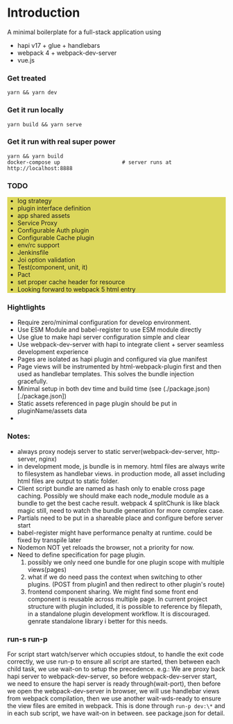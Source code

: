 # Introduction

A minimal boilerplate for a full-stack application using

* hapi v17 + glue + handlebars
* webpack 4 + webpack-dev-server
* vue\.js

### Get treated

```
yarn && yarn dev
```

### Get it run locally

```
yarn build && yarn serve
```

### Get it run with real super power

```
yarn && yarn build
docker-compose up                    # server runs at http://localhost:8888
```

### TODO

<ul style="background: #dcd75b">
  <li>log strategy</li>
  <li>plugin interface definition</li>
  <li>app shared assets</li>
  <li>Service Proxy</li>
  <li>Configurable Auth plugin</li>
  <li>Configurable Cache plugin</li>
  <li>env/rc support</li>
  <li>Jenkinsfile</li>
  <li>Joi option validation</li>
  <li>Test(component, unit, it)</li>
  <li>Pact</li>
  <li>set proper cache header for resource</li>
  <li>Looking forward to webpack 5 html entry</li>
</ul>

### Hightlights

* Require zero/minimal configuration for develop environment.
* Use ESM Module and babel-register to use ESM module directly
* Use glue to make hapi server configuration simple and clear
* Use webpack-dev-server with hapi to integrate client + server seamless development experience
* Pages are isolated as hapi plugin and configured via glue manifest
* Page views will be instrumented by html-webpack-plugin first and then used as handlebar templates. This solves the bundle injection gracefully.
* Minimal setup in both dev time and build time (see (./package.json)[./package.json])
* Static assets referenced in page plugin should be put in pluginName/assets data
*

### Notes:

* always proxy nodejs server to static server(webpack-dev-server, http-server, nginx)
* in development mode, js bundle is in memory. html files are always write to filesystem as handlebar views. in production mode, all asset including html files are output to static folder.
* Client script bundle are named as hash only to enable cross page caching. Possibly we should make each node_module module as a bundle to get the best cache result. webpack 4 splitChunk is like black magic still, need to watch the bundle generation for more complex case.
* Partials need to be put in a shareable place and configure before server start
* babel-register might have performance penalty at runtime. could be fixed by transpile later
* Nodemon NOT yet reloads the browser, not a priority for now.
* Need to define specification for page plugin.
  1.  possibly we only need one bundle for one plugin scope with multiple views(pages)
  1.  what if we do need pass the context when switching to other plugins. (POST from plugin1 and then redirect to other plugin's route)
  1.  frontend component sharing. We might find some front end component is reusable across multiple page. In current project structure with plugin included, it is possible to reference by filepath, in a standalone plugin development workflow. It is discouraged. genrate standalone library i better for this needs.

### run-s run-p

For script start watch/server which occupies stdout, to handle the exit code correctly, we use run-p to ensure all script are started, then between each child task, we use wait-on to setup the precedence. e.g.:
We are proxy back hapi server to webpack-dev-server, so before webpack-dev-server start, we need to ensure the hapi server is ready through(wait-port), then before we open the webpack-dev-server in browser, we will use handlebar views from webpack compilation, then we use another wait-wds-ready to ensure the view files are emited in webpack. This is done through `run-p dev:\*` and in each sub script, we have wait-on in between. see package.json for detail.
